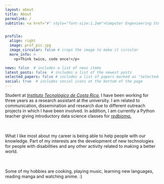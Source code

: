 ```yaml
---
layout: about
title: About
permalink: /
subtitle: <a href="#" style="font-size:1.2em">Computer Engenieering Student.</a>


profile:
  align: right
  image: prof_pic.jpg
  image_circular: false # crops the image to make it circular
  more_info: >
    <p>Think twice, code once!</p>

news: false  # includes a list of news items
latest_posts: false  # includes a list of the newest posts
selected_papers: false # includes a list of papers marked as "selected={true}"
social: true  # includes social icons at the bottom of the page
---
```


<p style="text-aling: justify"> 
Student at <a href="https://www.tec.ac.cr/" style="font-style: italic;">Instituto Tecnológico de Costa Rica</a>, I have been working for three years as a research assistant at the university. I am related to communication, dissemination and research due to different outreach projects in which I have been involved. In addition, I am currently a Python teacher giving introductory data science classes for <a href="https://redbioma.github.io" style="font-style: italic;">redbioma.</a>


<br><br>
What I like most about my career is being able to help people with our knowledge. Part of my interests are the development of new technologies for people with disabilities and any other activity related to making a better world.

<br><br>
Some of my hobbies are cooking, playing music, learning new languages, reading manga and watching anime. :)
</p>

<br><br>

<!-- Write your biography here. Tell the world about yourself. Link to your favorite [subreddit](http://reddit.com). You can put a picture in, too. The code is already in, just name your picture `prof_pic.jpg` and put it in the `img/` folder.

Put your address / P.O. box / other info right below your picture. You can also disable any of these elements by editing `profile` property of the YAML header of your `_pages/about.md`. Edit `_bibliography/papers.bib` and Jekyll will render your [publications page](/al-folio/publications/) automatically.

Link to your social media connections, too. This theme is set up to use [Font Awesome icons](https://fontawesome.com/) and [Academicons](https://jpswalsh.github.io/academicons/), like the ones below. Add your Facebook, Twitter, LinkedIn, Google Scholar, or just disable all of them. -->